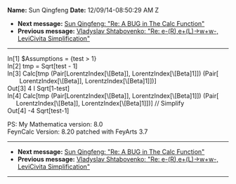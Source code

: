 **Name:** Sun Qingfeng
**Date:** 12/09/14-08:50:29 AM Z

  - **Next message:** [Sun Qingfeng: "Re: A BUG in The Calc
    Function"](0816.html)
  - **Previous message:** [Vladyslav Shtabovenko: "Re:
    e-(R),e+(L)-\>w+w-, LeviCivita Simplification"](0814.html)

-----

In[1] $Assumptions = {test \> 1}  
In[2] tmp = Sqrt[test - 1]  
In[3] Calc[tmp
(Pair[LorentzIndex[\\[Beta]],
LorentzIndex[\\[Beta]1]]) (Pair[  
       LorentzIndex[\\[Beta]],
LorentzIndex[\\[Beta]1]])]  
Out[3] 4 I Sqrt[1-test]  
In[4] Calc[tmp
(Pair[LorentzIndex[\\[Beta]],
LorentzIndex[\\[Beta]1]]) (Pair[  
     LorentzIndex[\\[Beta]],
LorentzIndex[\\[Beta]1]])] // Simplify  
Out[4] -4 Sqrt[test-1]  

PS: My Mathematica version: 8.0  
FeynCalc Version: 8.20 patched with FeyArts 3.7  

-----

  - **Next message:** [Sun Qingfeng: "Re: A BUG in The Calc
    Function"](0816.html)
  - **Previous message:** [Vladyslav Shtabovenko: "Re:
    e-(R),e+(L)-\>w+w-, LeviCivita Simplification"](0814.html)

-----

